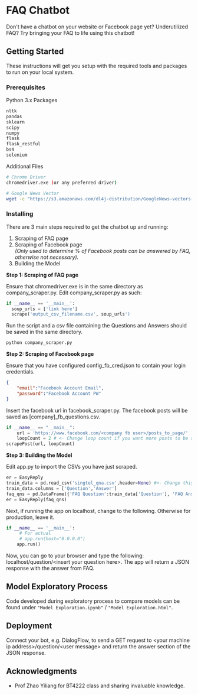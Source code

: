 # FAQ Chatbot

Don't have a chatbot on your website or Facebook page yet? Underutilized FAQ? 
Try bringing your FAQ to life using this chatbot!

## Getting Started

These instructions will get you setup with the required tools and packages to run on your local system.

### Prerequisites

Python 3.x Packages

```python
nltk
pandas
sklearn
scipy
numpy
flask
flask_restful
bs4
selenium
```

Additional Files

```bash
# Chrome Driver
chromedriver.exe (or any preferred driver)

# Google News Vector
wget -c "https://s3.amazonaws.com/dl4j-distribution/GoogleNews-vectors-negative300.bin.gz"
```

### Installing

There are 3 main steps required to get the chatbot up and running:
1) Scraping of FAQ page
2) Scraping of Facebook page<br>_(Only used to determine % of Facebook posts can be answered by FAQ, otherwise not necessary)._
3) Building the Model

**Step 1: Scraping of FAQ page**

Ensure that chromedriver.exe is in the same directory as company_scraper.py. Edit company_scraper.py as such:

```python
if __name__ == '__main__':
  soup_urls = ['link here']
  scrape('output_csv_filename.csv', soup_urls')
```
Run the script and a csv file containing the Questions and Answers should be saved in the same directory.
```python
python company_scraper.py
```

**Step 2: Scraping of Facebook page**

Ensure that you have configured config_fb_cred.json to contain your login credentials.

```json
{
	"email":"Facebook Account Email",
	"password":"Facebook Account PW"
}
```

Insert the facebook url in facebook_scraper.py. The facebook posts will be saved as [company]_fb_questions.csv.

```python
if __name__ == "__main__":
	url = 'https://www.facebook.com/<company fb user>/posts_to_page/'
	loopCount = 2 # <- Change loop count if you want more posts to be scraped
scrapePost(url, loopCount)
```

**Step 3: Building the Model**

Edit app.py to import the CSVs you have just scraped.

```python
er = EasyReply
train_data = pd.read_csv('singtel_qna.csv',header=None) #<- Change this to your csv file name
train_data.columns = ['Question','Answer']
faq_qns = pd.DataFrame({'FAQ Question':train_data['Question'], 'FAQ Answer':train_data['Answer']})
er = EasyReply(faq_qns)
```

Next, if running the app on localhost, change to the following. Otherwise for production, leave it.

```python
if __name__ == '__main__':
     # For actual
     # app.run(host="0.0.0.0")
    app.run()
```

Now, you can go to your browser and type the following: localhost/question/&lt;insert your question here&gt;. The app will return a JSON response with the answer from FAQ.

## Model Exploratory Process

Code developed during exploratory process to compare models can be found under `"Model Exploration.ipynb"` / `"Model Exploration.html"`.

## Deployment

Connect your bot, e.g. DialogFlow, to send a GET request to &lt;your machine ip address&gt;/question/&lt;user message&gt; and return the answer section of the JSON response.

## Acknowledgments

* Prof Zhao Yiliang for BT4222 class and sharing invaluable knowledge.

